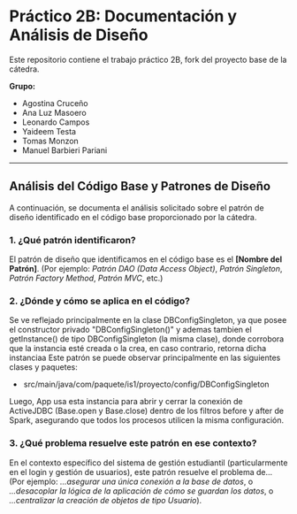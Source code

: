 # Práctico 2B: Documentación y Análisis de Diseño

Este repositorio contiene el trabajo práctico 2B, fork del proyecto base de la cátedra.

**Grupo:**
* Agostina Cruceño
* Ana Luz Masoero
* Leonardo Campos
* Yaideem Testa
* Tomas Monzon
* Manuel Barbieri Pariani

---

## Análisis del Código Base y Patrones de Diseño

A continuación, se documenta el análisis solicitado sobre el patrón de diseño identificado en el código base proporcionado por la cátedra.

### 1. ¿Qué patrón identificaron?

El patrón de diseño que identificamos en el código base es el **[Nombre del Patrón]**. 
(Por ejemplo: *Patrón DAO (Data Access Object)*, *Patrón Singleton*, *Patrón Factory Method*, *Patrón MVC*, etc.)

### 2. ¿Dónde y cómo se aplica en el código?

Se ve reflejado principalmente en la clase DBConfigSingleton, ya que posee el constructor privado "DBConfigSingleton()" y ademas tambien el getInstance() de tipo DBConfigSingleton (la misma clase), donde corrobora que la instancia esté creada o la crea, en caso contrario, retorna dicha instanciaa
Este patrón se puede observar principalmente en las siguientes clases y paquetes:
* ⁠⁠ src/main/java/com/paquete/is1/proyecto/config/DBConfigSingleton ⁠

Luego, App usa esta instancia para abrir y cerrar la conexión de ActiveJDBC (Base.open y Base.close) dentro de los filtros before y after de Spark, asegurando que todos los procesos utilicen la misma configuración.

### 3. ¿Qué problema resuelve este patrón en ese contexto?

En el contexto específico del sistema de gestión estudiantil (particularmente en el login y gestión de usuarios), este patrón resuelve el problema de...
(Por ejemplo: *...asegurar una única conexión a la base de datos*, o *...desacoplar la lógica de la aplicación de cómo se guardan los datos*, o *...centralizar la creación de objetos de tipo Usuario*).